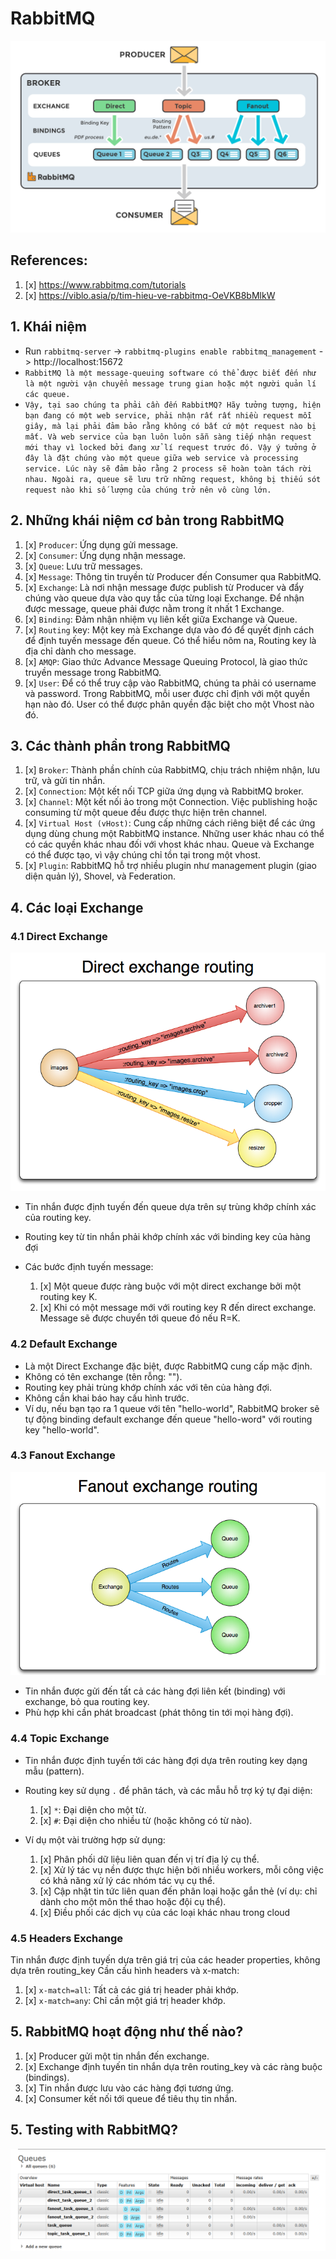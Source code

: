 # RabbitMQ
![rabbitmq](./rabbitmq.png "rabbitmq")


## References:
1. [x] https://www.rabbitmq.com/tutorials
2. [x] https://viblo.asia/p/tim-hieu-ve-rabbitmq-OeVKB8bMlkW

## 1. Khái niệm
- Run `rabbitmq-server` -> `rabbitmq-plugins enable rabbitmq_management` -> http://localhost:15672
- `RabbitMQ là một message-queuing software có thể được biết đến như là một người vận chuyển message trung gian hoặc một người quản lí các queue.`
- `Vậy, tại sao chúng ta phải cần đến RabbitMQ? Hãy tưởng tượng, hiện bạn đang có một web service, phải nhận rất rất nhiều request mỗi giây, mà lại phải đảm bảo rằng không có bất cứ một request nào bị mất. Và web service của bạn luôn luôn sẵn sàng tiếp nhận request mới thay vì locked bởi đang xử lí request trước đó. Vậy ý tưởng ở đây là đặt chúng vào một queue giữa web service và processing service. Lúc này sẽ đảm bảo rằng 2 process sẽ hoàn toàn tách rời nhau. Ngoài ra, queue sẽ lưu trữ những request, không bị thiếu sót request nào khi số lượng của chúng trở nên vô cùng lớn.`


## 2. Những khái niệm cơ bản trong RabbitMQ
1. [x] `Producer`: Ứng dụng gửi message.
2. [x] `Consumer`: Ứng dụng nhận message.
3. [x] `Queue`: Lưu trữ messages.
4. [x] `Message`: Thông tin truyền từ Producer đến Consumer qua RabbitMQ.
5. [x] `Exchange`: Là nơi nhận message được publish từ Producer và đẩy chúng vào queue dựa vào quy tắc của từng loại Exchange. Để nhận được message, queue phải được nằm trong ít nhất 1 Exchange.
6. [x] `Binding`: Đảm nhận nhiệm vụ liên kết giữa Exchange và Queue.
7. [x] `Routing` key: Một key mà Exchange dựa vào đó để quyết định cách để định tuyến message đến queue. Có thể hiểu nôm na, Routing key là địa chỉ dành cho message.
8. [x] `AMQP`: Giao thức Advance Message Queuing Protocol, là giao thức truyền message trong RabbitMQ.
9. [x] `User`: Để có thể truy cập vào RabbitMQ, chúng ta phải có username và password. Trong RabbitMQ, mỗi user được chỉ định với một quyền hạn nào đó. User có thể được phân quyền đặc biệt cho một Vhost nào đó.

## 3. Các thành phần trong RabbitMQ

1. [x] `Broker`: Thành phần chính của RabbitMQ, chịu trách nhiệm nhận, lưu trữ, và gửi tin nhắn.
2. [x] `Connection`: Một kết nối TCP giữa ứng dụng và RabbitMQ broker.
3. [x] `Channel`: Một kết nối ảo trong một Connection. Việc publishing hoặc consuming từ một queue đều được thực hiện trên channel.
4. [x] `Virtual Host (vHost)`: Cung cấp những cách riêng biệt để các ứng dụng dùng chung một RabbitMQ instance. Những user khác nhau có thể có các quyền khác nhau đối với vhost khác nhau. Queue và Exchange có thể được tạo, vì vậy chúng chỉ tồn tại trong một vhost.
5. [x] `Plugin`: RabbitMQ hỗ trợ nhiều plugin như management plugin (giao diện quản lý), Shovel, và Federation.


## 4. Các loại Exchange

### 4.1 Direct Exchange
![direct_exchange](./direct_exchange.png "direct_exchange")
- Tin nhắn được định tuyến đến queue dựa trên sự trùng khớp chính xác của routing key.
- Routing key từ tin nhắn phải khớp chính xác với binding key của hàng đợi
- Các bước định tuyến message:

     1. [x] Một queue được ràng buộc với một direct exchange bởi một routing key K.
     2. [x] Khi có một message mới với routing key R đến direct exchange. Message sẽ được chuyển tới queue đó nếu R=K.

### 4.2 Default Exchange
- Là một Direct Exchange đặc biệt, được RabbitMQ cung cấp mặc định.
- Không có tên exchange (tên rỗng: "").
- Routing key phải trùng khớp chính xác với tên của hàng đợi.
- Không cần khai báo hay cấu hình trước.
- Ví dụ, nếu bạn tạo ra 1 queue với tên "hello-world", RabbitMQ broker sẽ tự động binding default exchange đến queue "hello-word" với routing key "hello-world".

### 4.3 Fanout Exchange
![fanout_exchange](./fanout_exchange.png "fanout_exchange")
- Tin nhắn được gửi đến tất cả các hàng đợi liên kết (binding) với exchange, bỏ qua routing key.
- Phù hợp khi cần phát broadcast (phát thông tin tới mọi hàng đợi).

### 4.4 Topic Exchange
- Tin nhắn được định tuyến tới các hàng đợi dựa trên routing key dạng mẫu (pattern).
- Routing key sử dụng `.` để phân tách, và các mẫu hỗ trợ ký tự đại diện:
  1. [x] `*`: Đại diện cho một từ.
  2. [x] `#`: Đại diện cho nhiều từ (hoặc không có từ nào).
- Ví dụ một vài trường hợp sử dụng:
  
   1. [x] Phân phối dữ liệu liên quan đến vị trí địa lý cụ thể.
   2. [x] Xử lý tác vụ nền được thực hiện bởi nhiều workers, mỗi công việc có khả năng xử lý các nhóm tác vụ cụ thể.
   3. [x] Cập nhật tin tức liên quan đến phân loại hoặc gắn thẻ (ví dụ: chỉ dành cho một môn thể thao hoặc đội cụ thể).
   4. [x] Điều phối các dịch vụ của các loại khác nhau trong cloud

### 4.5 Headers Exchange
Tin nhắn được định tuyến dựa trên giá trị của các header properties, không dựa trên routing_key
Cần cấu hình headers và x-match:
   1. [x] `x-match=all`: Tất cả các giá trị header phải khớp.
   2. [x] `x-match=any`: Chỉ cần một giá trị header khớp.

## 5. RabbitMQ hoạt động như thế nào?

1. [x] Producer gửi một tin nhắn đến exchange.
2. [x] Exchange định tuyến tin nhắn dựa trên routing_key và các ràng buộc (bindings).
3. [x] Tin nhắn được lưu vào các hàng đợi tương ứng.
4. [x] Consumer kết nối tới queue để tiêu thụ tin nhắn.

## 5. Testing with RabbitMQ?
![Testing](./kq.png "Testing")